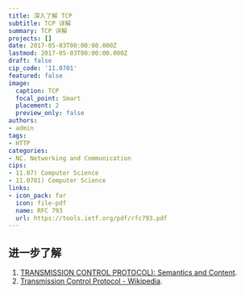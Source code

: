 ```yaml
---
title: 深入了解 TCP
subtitle: TCP 详解
summary: TCP 详解
projects: []
date: 2017-05-03T00:00:00.000Z
lastmod: 2017-05-03T00:00:00.000Z
draft: false
cip_code: '11.0701'
featured: false
image:
  caption: TCP
  focal_point: Smart
  placement: 2
  preview_only: false
authors:
- admin
tags:
- HTTP
categories:
- NC. Networking and Communication
cips:
- 11.07) Computer Science
- 11.0701) Computer Science
links:
- icon_pack: far
  icon: file-pdf
  name: RFC 793
  url: https://tools.ietf.org/pdf/rfc793.pdf
---
```


## 进一步了解

1. [TRANSMISSION CONTROL PROTOCOL): Semantics and Content](https://tools.ietf.org/pdf/rfc793.pdf).
1. [Transmission Control Protocol - Wikipedia](https://en.wikipedia.org/wiki/Transmission_Control_Protocol).
